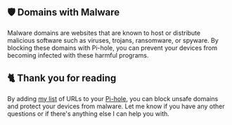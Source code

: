 ## 🛡️ Domains with Malware
Malware domains are websites that are known to host or distribute malicious software such as viruses, trojans, ransomware, or spyware. By blocking these domains with Pi-hole, you can prevent your devices from becoming infected with these harmful programs.

## 🐈 Thank you for reading
By adding [my list](https://github.com/sefinek24/PiHole-Blocklist-Collection/blob/main/List.md) of URLs to your [Pi-hole](https://pi-hole.net), you can block unsafe domains and protect your devices from malware.
Let me know if you have any other questions or if there's anything else I can help you with.